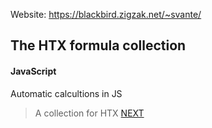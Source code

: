 Website:
https://blackbird.zigzak.net/~svante/

The HTX formula collection
------

#### JavaScript
Automatic calcultions in JS

> A collection for HTX [NEXT](https://nextkbh.dk/)

